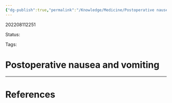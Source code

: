 ```yaml
---
{"dg-publish":true,"permalink":"/Knowledge/Medicine/Postoperative nausea and vomiting/"}
---
```



202208112251

Status: 

Tags:

# Postoperative nausea and vomiting








___
# References